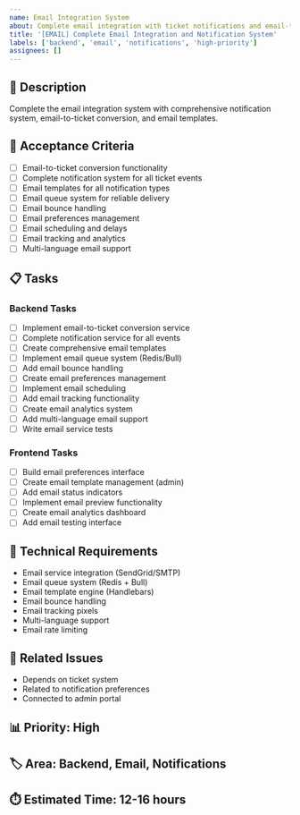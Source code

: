 ```yaml
---
name: Email Integration System
about: Complete email integration with ticket notifications and email-to-ticket conversion
title: '[EMAIL] Complete Email Integration and Notification System'
labels: ['backend', 'email', 'notifications', 'high-priority']
assignees: []
---
```


## 📧 Description
Complete the email integration system with comprehensive notification system, email-to-ticket conversion, and email templates.

## 🎯 Acceptance Criteria
- [ ] Email-to-ticket conversion functionality
- [ ] Complete notification system for all ticket events
- [ ] Email templates for all notification types
- [ ] Email queue system for reliable delivery
- [ ] Email bounce handling
- [ ] Email preferences management
- [ ] Email scheduling and delays
- [ ] Email tracking and analytics
- [ ] Multi-language email support

## 📋 Tasks

### Backend Tasks
- [ ] Implement email-to-ticket conversion service
- [ ] Complete notification service for all events
- [ ] Create comprehensive email templates
- [ ] Implement email queue system (Redis/Bull)
- [ ] Add email bounce handling
- [ ] Create email preferences management
- [ ] Implement email scheduling
- [ ] Add email tracking functionality
- [ ] Create email analytics system
- [ ] Add multi-language email support
- [ ] Write email service tests

### Frontend Tasks
- [ ] Build email preferences interface
- [ ] Create email template management (admin)
- [ ] Add email status indicators
- [ ] Implement email preview functionality
- [ ] Create email analytics dashboard
- [ ] Add email testing interface

## 🔧 Technical Requirements
- Email service integration (SendGrid/SMTP)
- Email queue system (Redis + Bull)
- Email template engine (Handlebars)
- Email bounce handling
- Email tracking pixels
- Multi-language support
- Email rate limiting

## 🔗 Related Issues
- Depends on ticket system
- Related to notification preferences
- Connected to admin portal

## 📊 Priority: High
## 🏷️ Area: Backend, Email, Notifications
## ⏱️ Estimated Time: 12-16 hours